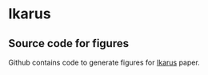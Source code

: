 # Ikarus 
## Source code for figures

Github contains code to generate figures for [Ikarus](https://github.com/BIMSBbioinfo/ikarus) paper. 
